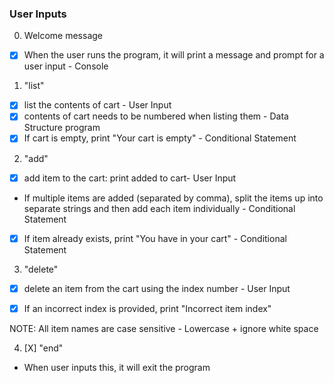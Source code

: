 ### User Inputs
0. Welcome message

- [X] When the user runs the program, it will print a message and prompt for a user input - Console 


1. "list" <list of space separated items>

- [X] list the contents of cart - User Input
- [X] contents of cart needs to be numbered when listing them - Data Structure program
- [X] If cart is empty, print "Your cart is empty" - Conditional Statement

2. "add"

- [X] add item to the cart: print <item name> added to cart- User Input
- If multiple items are added (separated by comma), split the items up into separate strings and then add each item individually - Conditional Statement
- [X] If item already exists, print "You have <item name> in your cart" - Conditional Statement

3. "delete"

- [X] delete an item from the cart using the index number - User Input
- [X] If an incorrect index is provided, print "Incorrect item index"


NOTE: All item names are case sensitive - Lowercase + ignore white space

4. [X] "end"

- When user inputs this, it will exit the program
